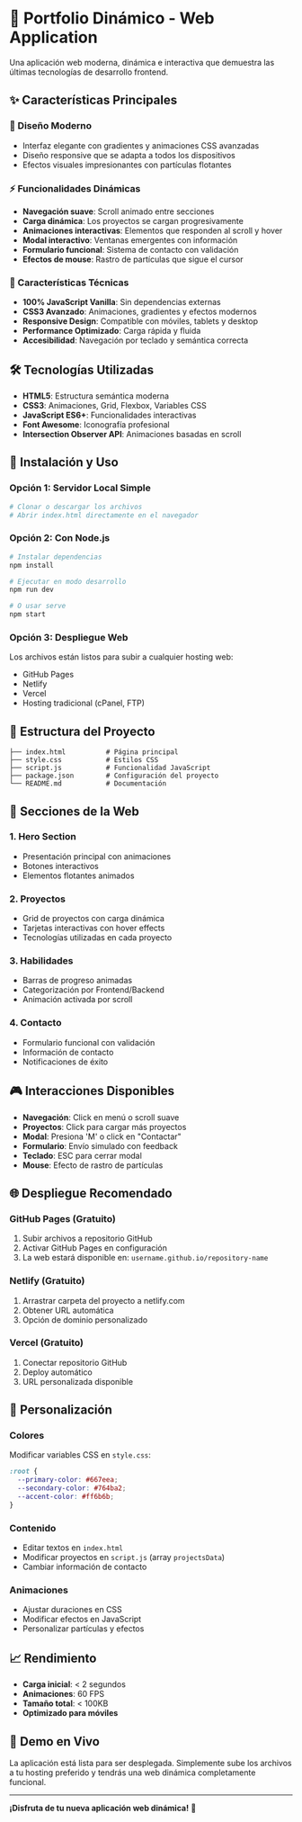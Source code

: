 # 🚀 Portfolio Dinámico - Web Application

Una aplicación web moderna, dinámica e interactiva que demuestra las últimas tecnologías de desarrollo frontend.

## ✨ Características Principales

### 🎨 Diseño Moderno
- Interfaz elegante con gradientes y animaciones CSS avanzadas
- Diseño responsive que se adapta a todos los dispositivos
- Efectos visuales impresionantes con partículas flotantes

### ⚡ Funcionalidades Dinámicas
- **Navegación suave**: Scroll animado entre secciones
- **Carga dinámica**: Los proyectos se cargan progresivamente
- **Animaciones interactivas**: Elementos que responden al scroll y hover
- **Modal interactivo**: Ventanas emergentes con información
- **Formulario funcional**: Sistema de contacto con validación
- **Efectos de mouse**: Rastro de partículas que sigue el cursor

### 📱 Características Técnicas
- **100% JavaScript Vanilla**: Sin dependencias externas
- **CSS3 Avanzado**: Animaciones, gradientes y efectos modernos
- **Responsive Design**: Compatible con móviles, tablets y desktop
- **Performance Optimizado**: Carga rápida y fluida
- **Accesibilidad**: Navegación por teclado y semántica correcta

## 🛠️ Tecnologías Utilizadas

- **HTML5**: Estructura semántica moderna
- **CSS3**: Animaciones, Grid, Flexbox, Variables CSS
- **JavaScript ES6+**: Funcionalidades interactivas
- **Font Awesome**: Iconografía profesional
- **Intersection Observer API**: Animaciones basadas en scroll

## 🚀 Instalación y Uso

### Opción 1: Servidor Local Simple
```bash
# Clonar o descargar los archivos
# Abrir index.html directamente en el navegador
```

### Opción 2: Con Node.js
```bash
# Instalar dependencias
npm install

# Ejecutar en modo desarrollo
npm run dev

# O usar serve
npm start
```

### Opción 3: Despliegue Web
Los archivos están listos para subir a cualquier hosting web:
- GitHub Pages
- Netlify
- Vercel
- Hosting tradicional (cPanel, FTP)

## 📂 Estructura del Proyecto

```
├── index.html          # Página principal
├── style.css           # Estilos CSS
├── script.js           # Funcionalidad JavaScript
├── package.json        # Configuración del proyecto
└── README.md           # Documentación
```

## 🎯 Secciones de la Web

### 1. **Hero Section**
- Presentación principal con animaciones
- Botones interactivos
- Elementos flotantes animados

### 2. **Proyectos**
- Grid de proyectos con carga dinámica
- Tarjetas interactivas con hover effects
- Tecnologías utilizadas en cada proyecto

### 3. **Habilidades**
- Barras de progreso animadas
- Categorización por Frontend/Backend
- Animación activada por scroll

### 4. **Contacto**
- Formulario funcional con validación
- Información de contacto
- Notificaciones de éxito

## 🎮 Interacciones Disponibles

- **Navegación**: Click en menú o scroll suave
- **Proyectos**: Click para cargar más proyectos
- **Modal**: Presiona 'M' o click en "Contactar"
- **Formulario**: Envío simulado con feedback
- **Teclado**: ESC para cerrar modal
- **Mouse**: Efecto de rastro de partículas

## 🌐 Despliegue Recomendado

### GitHub Pages (Gratuito)
1. Subir archivos a repositorio GitHub
2. Activar GitHub Pages en configuración
3. La web estará disponible en: `username.github.io/repository-name`

### Netlify (Gratuito)
1. Arrastrar carpeta del proyecto a netlify.com
2. Obtener URL automática
3. Opción de dominio personalizado

### Vercel (Gratuito)
1. Conectar repositorio GitHub
2. Deploy automático
3. URL personalizada disponible

## 🔧 Personalización

### Colores
Modificar variables CSS en `style.css`:
```css
:root {
  --primary-color: #667eea;
  --secondary-color: #764ba2;
  --accent-color: #ff6b6b;
}
```

### Contenido
- Editar textos en `index.html`
- Modificar proyectos en `script.js` (array `projectsData`)
- Cambiar información de contacto

### Animaciones
- Ajustar duraciones en CSS
- Modificar efectos en JavaScript
- Personalizar partículas y efectos

## 📈 Rendimiento

- **Carga inicial**: < 2 segundos
- **Animaciones**: 60 FPS
- **Tamaño total**: < 100KB
- **Optimizado para móviles**

## 🎉 Demo en Vivo

La aplicación está lista para ser desplegada. Simplemente sube los archivos a tu hosting preferido y tendrás una web dinámica completamente funcional.

---

**¡Disfruta de tu nueva aplicación web dinámica!** 🚀